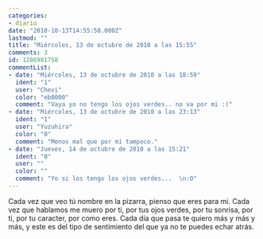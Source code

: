 ```yaml
---
categories:
- diario
date: "2010-10-13T14:55:58.000Z"
lastmod: ""
title: "Miércoles, 13 de octubre de 2010 a las 15:55"
comments: 3
id: 1286981758
commentList:
- date: "Miércoles, 13 de octubre de 2010 a las 18:59"
  ident: "1"
  user: "Chevi"
  color: "eb0000"
  comment: "Vaya yo no tengo los ojos verdes.. no va por mi :("
- date: "Miércoles, 13 de octubre de 2010 a las 23:13"
  ident: "1"
  user: "Yuzuhira"
  color: "0"
  comment: "Menos mal que por mí tampoco."
- date: "Jueves, 14 de octubre de 2010 a las 15:21"
  ident: "0"
  user: ""
  color: ""
  comment: "Yo si los tengo los ojos verdes...  \n:O"
---
```


Cada vez que veo tú nombre en la pizarra, pienso que eres para mi. Cada vez que hablamos me muero por ti, por tus ojos verdes, por tu sonrisa, por ti, por tu caracter, por como eres. Cada día que pasa te quiero más y más y más, y este es del tipo de sentimiento del que ya no te puedes echar atrás.